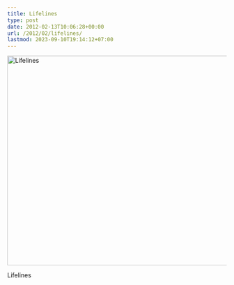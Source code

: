 ```yaml
---
title: Lifelines
type: post
date: 2012-02-13T10:06:28+00:00
url: /2012/02/lifelines/
lastmod: 2023-09-10T19:14:12+07:00
---
```

<div class="media photo image">
  <a href="http://www.flickr.com/photos/schreibblogade/6771493119/" title="Lifelines by Patrick Kollitsch, on Flickr"><img src="//farm8.staticflickr.com/7010/6771493119_4802f3ac94_z.jpg" width="640" height="480" alt="Lifelines" /></a></p>

  <p>
    Lifelines
  </p>
</div>
